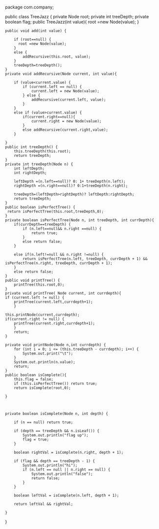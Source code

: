 package com.company;

public class TreeJazz {
    private Node root;
    private int treeDepth;
    private boolean flag;
    public TreeJazz(int value){
        root =new Node(value);
    }

    public void add(int value) {

        if (root==null) {
          root =new Node(value);
        }
        else {
            addRecursive(this.root, value);
        }
        treeDepth=treeDepth();
    }
    private void addRecursive(Node current, int value){

        if (value<current.value) {
            if (current.left == null) {
                current.left = new Node(value);
            } else {
                addRecursive(current.left, value);
            }
        }
        else if (value>current.value) {
            if(current.right==null){
                current.right = new Node(value);
            }
            else addRecursive(current.right,value);
        }

    }
    public int treeDepth() {
        this.treeDepth(this.root);
        return treeDepth;
    }
    private int treeDepth(Node n) {
        int leftDepth;
        int rightDepth;

        leftDepth =(n.left==null)? 0: 1+ treeDepth(n.left);
        rightDepth =(n.right==null)? 0:1+treeDepth(n.right);

        treeDepth=(leftDepth>rightDepth)? leftDepth:rightDepth;
        return treeDepth;
    }
    public boolean isPerfectTree() {
     return isPerfectTree(this.root,treeDepth,0);
    }
    private boolean isPerfectTree(Node n, int treeDepth, int currDepth){
        if(currDepth==treeDepth) {
            if (n.left==null&& n.right ==null) {
                return true;
            }
            else return false;
        }

        else if(n.left!=null && n.right !=null) {
            return isPerfectTree(n.left, treeDepth, currDepth + 1) && isPerfectTree(n.right, treeDepth, currDepth + 1);
        }
        else return false;
    }
    public void printTree() {
        printTree(this.root,0);
    }
    private void printTree( Node current, int currdepth){
    if (current.left != null) {
        printTree(current.left,currdepth+1);
        }

    this.printNode(current,currdepth);
    if(current.right != null) {
        printTree(current.right,currdepth+1);
        }
        return;
    }

    private void printNode(Node n,int currdepth) {
        for (int i = 0; i <= (this.treeDepth - currdepth); i++) {
            System.out.print("\t");
        }
        System.out.println(n.value);
        return;
    }
    public boolean isComplete(){
        this.flag = false;
        if (this.isPerfectTree()) return true;
        return isComplete(root,0);

    }



    private boolean isComplete(Node n, int depth) {

        if (n == null) return true;

        if (depth == treeDepth && n.isLeaf()) {
            System.out.println("flag up");
            flag = true;
        }

        boolean rightVal = isComplete(n.right, depth + 1);

        if (flag && depth == treeDepth - 1) {
            System.out.println("hi");
            if (n.left == null || n.right == null) {
                System.out.println("false");
                return false;
            }
        }

        boolean leftVal = isComplete(n.left, depth + 1);

        return leftVal && rightVal;

    }
}
